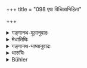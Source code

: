 +++
title = "098 एषा विचित्राभिहिता"

+++

<details><summary>गङ्गानथ-मूलानुवादः</summary>

Thus have been described the various expiations for wine-drinking; after this I am going to expound the expiation for the theft of gold.—(98)
</details>

<details><summary>मेधातिथिः</summary>

उक्तप्रयोजनौ पूर्वोत्तरश्लोकौ ॥ ११.९८ ॥
</details>

<details><summary>गङ्गानथ-भाष्यानुवादः</summary>

The purpose of the two halves of the verse is as is clearly stated
here.—(98)
</details>

<details><summary>भारुचिः</summary>

उपसंहारोपन्यासार्थः स्लोकः ॥ ११.९७ ॥
</details>

<details><summary>Bühler</summary>

099	The various expiations for drinking (the spirituous liquors called) Sura have thus been explained; I will next proclaim the atonement for stealing the gold (of a Brahmana).
</details>
